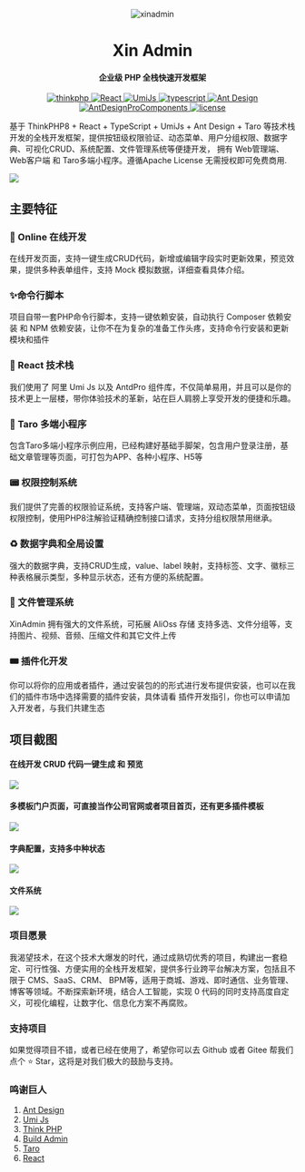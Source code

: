<p align="center">
    <img src="https://file.xinadmin.cn/file/favicons.ico" alt="xinadmin">
</p>
<h1 align="center">Xin Admin</h1>
<h4 align="center">企业级 PHP 全栈快速开发框架</h4>
<p align="center">
    <a href="https://www.thinkphp.cn/" target="_blank">
        <img src="https://img.shields.io/badge/ThinkPHP-%3E8.0-brightgreen" alt="thinkphp">
    </a>
    <a href="https://react.dev/" target="_blank">
        <img src="https://img.shields.io/badge/React-%3E18.1-brightgreen" alt="React">
    </a>
    <a href="https://umijs.org/" target="_blank">
        <img src="https://img.shields.io/badge/UmiJs-%3E4.0-brightgreen" alt="UmiJs">
    </a>
    <a href="https://www.tslang.cn/" target="_blank">
        <img src="https://img.shields.io/badge/TypeScript-%3E5.1-brightgreen" alt="typescript">
    </a>
    <a href="https://ant.design/" target="_blank">
        <img src="https://img.shields.io/badge/AntDesign-%3E5.7-brightgreen" alt="Ant Design">
    </a>
    <a href="https://procomponents.ant.design/" target="_blank">
        <img src="https://img.shields.io/badge/AntDesignProComponents-%3E2.6.8-brightgreen" alt="AntDesignProComponents">
    </a>
    <a href="https://gitee.com/wonderful-code/buildadmin/blob/master/LICENSE" target="_blank">
        <img src="https://img.shields.io/badge/Apache2.0-license-brightgreen" alt="license">
    </a>
</p>


基于 ThinkPHP8 + React + TypeScript + UmiJs + Ant Design + Taro 等技术栈开发的全栈开发框架，提供按钮级权限验证、动态菜单、用户分组权限、数据字典、可视化CRUD、系统配置、文件管理系统等便捷开发，
拥有 Web管理端、Web客户端 和 Taro多端小程序。遵循Apache License 无需授权即可免费商用.

<img src="https://file.xinadmin.cn/file/demo.png"/>

## 主要特征

### 🚀 Online 在线开发
在线开发页面，支持一键生成CRUD代码，新增或编辑字段实时更新效果，预览效果，提供多种表单组件，支持 Mock 模拟数据，详细查看具体介绍。

### ✨命令行脚本
项目自带一套PHP命令行脚本，支持一键依赖安装，自动执行 Composer 依赖安装 和 NPM 依赖安装，让你不在为复杂的准备工作头疼，支持命令行安装和更新模块和插件

### 🎨 React 技术栈
我们使用了 阿里 Umi Js 以及 AntdPro 组件库，不仅简单易用，并且可以是你的技术更上一层楼，带你体验技术的革新，站在巨人肩膀上享受开发的便捷和乐趣。

### 🎇 Taro 多端小程序
包含Taro多端小程序示例应用，已经构建好基础手脚架，包含用户登录注册，基础文章管理等页面，可打包为APP、各种小程序、H5等

### 📟 权限控制系统
我们提供了完善的权限验证系统，支持客户端、管理端，双动态菜单，页面按钮级权限控制，使用PHP8注解验证精确控制接口请求，支持分组权限禁用继承。

### ♻️ 数据字典和全局设置
强大的数据字典，支持CRUD生成，value、label 映射，支持标签、文字、徽标三种表格展示类型，多种显示状态，还有方便的系统配置。

### 🎁 文件管理系统
XinAdmin 拥有强大的文件系统，可拓展 AliOss 存储 支持多选、文件分组等，支持图片、视频、音频、压缩文件和其它文件上传

### 🎟️ 插件化开发
你可以将你的应用或者插件，通过安装包的的形式进行发布提供安装，也可以在我们的插件市场中选择需要的插件安装，具体请看 插件开发指引，你也可以申请加入开发者，与我们共建生态

## 项目截图
#### 在线开发 CRUD 代码一键生成 和 预览
<img src="https://file.xinadmin.cn/file/crud.png"/>

#### 多模板门户页面，可直接当作公司官网或者项目首页，还有更多插件模板
<img src="https://file.xinadmin.cn/file/index.png"/>

#### 字典配置，支持多中种状态
<img src="https://file.xinadmin.cn/file/dict.png"/>

#### 文件系统
<img src="https://file.xinadmin.cn/file/%E5%B1%8F%E5%B9%95%E6%88%AA%E5%9B%BE%202024-03-01%20162443.png">

### 项目愿景
我渴望技术，在这个技术大爆发的时代，通过成熟切优秀的项目，构建出一套稳定、可行性强、方便实用的全栈开发框架，提供多行业跨平台解决方案，包括且不限于 CMS、SaaS、CRM、
BPM等，适用于商城、游戏、即时通信、业务管理、博客等领域。不断探索新环境，结合人工智能，实现 0 代码的同时支持高度自定义，可视化编程，让数字化、信息化方案不再腐败。

### 支持项目
如果觉得项目不错，或者已经在使用了，希望你可以去 Github 或者 Gitee 帮我们点个 ⭐ Star，这将是对我们极大的鼓励与支持。

### 鸣谢巨人
1. [Ant Design](https://ant-design.antgroup.com/index-cn)
2. [Umi Js](https://umijs.com)
3. [Think PHP](https://www.thinkphp.cn/)
4. [Build Admin](https://buildadmin.com/)
5. [Taro](https://taro.jd.com/)
6. [React](https://react.dev/)